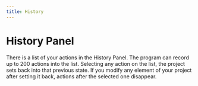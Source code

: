 ```yaml
---
title: History
---
```


# History Panel

There is a list of your actions in the History Panel. The program can record up to 200 actions into the list. Selecting any action on the list, the project sets back into that previous state. If you modify any element of your project after setting it back, actions after the selected one disappear.
